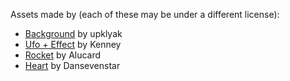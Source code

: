 Assets made by (each of these may be under a different license):
- [Background](https://www.freepik.com/free-vector/alien-planet-surface-futuristic-landscape-with-glowing-moon-satellite-rock-cliff-dark-starry-sky_12407813.htm) by upklyak
- [Ufo + Effect](https://opengameart.org/content/alien-ufo-pack) by Kenney
- [Rocket](https://opengameart.org/content/space-rocket-2d) by Alucard
- [Heart](https://opengameart.org/content/heart-pixel-art) by Dansevenstar
